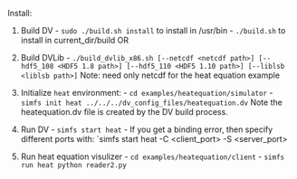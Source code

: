 Install:

  1) Build DV 
    - `sudo ./build.sh install` to install in /usr/bin
    - `./build.sh` to install in current_dir/build OR

  2) Build DVLib
    - `./build_dvlib_x86.sh [--netcdf <netcdf path>] [--hdf5_108 <HDF5 1.8 path>] [--hdf5_110 <HDF5 1.10 path>] [--liblsb <liblsb path>]`
      Note: need only netcdf for the heat equation example

  3) Initialize `heat` environment:
    - `cd examples/heatequation/simulator` 
    - `simfs init heat ../../../dv_config_files/heatequation.dv`
      Note the heatequation.dv file is created by the DV build process.

  4) Run DV
    - `simfs start heat`
    - If you get a binding error, then specify different ports with: `simfs start heat -C <client_port> -S <server_port>

  5) Run heat equation visulizer 
    - `cd examples/heatequation/client`
    - `simfs run heat python reader2.py`


    

